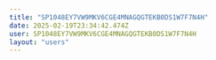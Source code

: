 ```yaml
---
title: "SP1048EY7VW9MKV6CGE4MNAGQGTEKB0DS1W7F7N4H"
date: 2025-02-19T23:34:42.474Z
user: SP1048EY7VW9MKV6CGE4MNAGQGTEKB0DS1W7F7N4H
layout: "users"
---
```

    